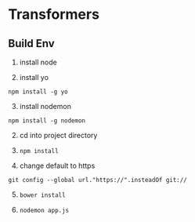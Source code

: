 Transformers
============

## Build Env

1. install node

2. install yo 

`npm install -g yo`

3. install nodemon

`npm install -g nodemon`

2. cd into project directory

3. `npm install`

4. change default to https

`git config --global url."https://".insteadOf git://`

5. `bower install`

6. `nodemon app.js`
